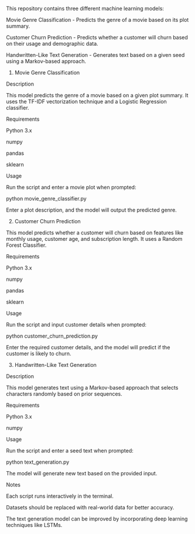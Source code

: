 This repository contains three different machine learning models:

Movie Genre Classification - Predicts the genre of a movie based on its plot summary.

Customer Churn Prediction - Predicts whether a customer will churn based on their usage and demographic data.

Handwritten-Like Text Generation - Generates text based on a given seed using a Markov-based approach.

1. Movie Genre Classification 

Description

This model predicts the genre of a movie based on a given plot summary. It uses the TF-IDF vectorization technique and a Logistic Regression classifier.

Requirements

Python 3.x

numpy

pandas

sklearn

Usage

Run the script and enter a movie plot when prompted:

python movie_genre_classifier.py

Enter a plot description, and the model will output the predicted genre.

2. Customer Churn Prediction

This model predicts whether a customer will churn based on features like monthly usage, customer age, and subscription length. It uses a Random Forest Classifier.

Requirements

Python 3.x

numpy

pandas

sklearn

Usage

Run the script and input customer details when prompted:

python customer_churn_prediction.py

Enter the required customer details, and the model will predict if the customer is likely to churn.

3. Handwritten-Like Text Generation

Description

This model generates text using a Markov-based approach that selects characters randomly based on prior sequences.

Requirements

Python 3.x

numpy

Usage

Run the script and enter a seed text when prompted:

python text_generation.py

The model will generate new text based on the provided input.

Notes

Each script runs interactively in the terminal.

Datasets should be replaced with real-world data for better accuracy.

The text generation model can be improved by incorporating deep learning techniques like LSTMs.

